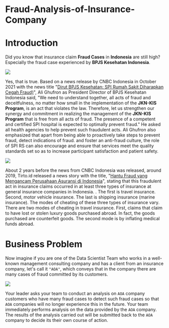# Fraud-Analysis-of-Insurance-Company

# Introduction

Did you know that insurance claim **Fraud Cases** in **Indonesia** are still high? Especially the fraud case experienced by **BPJS Kesehatan Indonesia**.

![](https://c.tenor.com/8wri-Dez2ZYAAAAC/what-meme.gif)

Yes, that is true. Based on a news release by CNBC Indonesia in October 2021 with the news title "[Dirut BPJS Kesehatan: SPI Rumah Sakit Diharapkan Cegah Fraud)](https://www.cnbcindonesia.com/news/20211010213224-4-282832/dirut-bpjs-kesehatan-spi-rumah-sakit-diharapkan-cegah-fraud)", Ali Ghufron as President Director of BPJS Kesehatan Indonesia said, "We need to understand together, all acts of fraud and deceitfulness, no matter how small in the implementation of the **JKN-KIS Program**, is an act that violates the law. Therefore, let us strengthen our synergy and commitment in realizing the management of the **JKN-KIS Program** that is free from all acts of fraud. The presence of a competent and certified SPI hospital is expected to optimally prevent fraud." He asked all health agencies to help prevent such fraudulent acts. Ali Ghufron also emphasized that apart from being able to proactively take steps to prevent fraud, detect indications of fraud. and foster an anti-fraud culture, the role of SPI RS can also encourage and ensure that services meet the quality standards set so as to increase participant satisfaction and patient safety.

![](https://c.tenor.com/LzSZyFMZ25cAAAAC/steve-harvey-unbelievable.gif)

About 2 years before the news from CNBC Indonesia was released, around 2019, Tirto.id released a news story with the title, "[Hantu Fraud yang Mengancam Perusahaan Asuransi di Indonesia](https://tirto.id/hantu-fraud-yang-mengancam-perusahaan-asuransi-di-indonesia-d9lf)", stating that this fraudulent act in insurance claims occurred in at least three types of insurance at general insurance companies in Indonesia. . The first is travel insurance. Second, motor vehicle insurance. The last is shipping insurance (marine insurance). The modes of cheating of these three types of insurance vary. There are two modes of cheating in travel insurance. First, claims that claim to have lost or stolen luxury goods purchased abroad. In fact, the goods purchased are counterfeit goods. The second mode is by inflating medical funds abroad.

# Business Problem

Now imagine if you are one of the Data Scientist Team who works in a well-known management consulting company and has a client from an insurance company, let's call it `"AOA"`, which conveys that in the company there are many cases of fraud committed by its customers.

![](https://media0.giphy.com/media/l46Cy1rHbQ92uuLXa/giphy.gif?cid=a267dfa3fo65wzqe3s9crna6qaxhja8mwphytvn8ovo2wf5x&rid=giphy.gif&ct=g&1648512000057)

Your leader asks your team to conduct an analysis on `AOA` company customers who have many fraud cases to detect such fraud cases so that `AOA` companies will no longer experience this in the future. Your team immediately performs analysis on the data provided by the `AOA` company. The results of the analysis carried out will be submitted back to the `AOA` company to decide its their own course of action.
